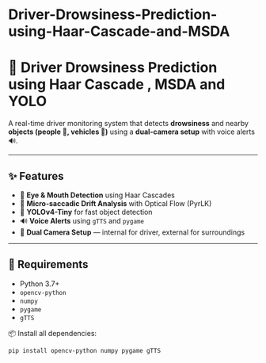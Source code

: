 # Driver-Drowsiness-Prediction-using-Haar-Cascade-and-MSDA
# 🚗 Driver Drowsiness Prediction using Haar Cascade , MSDA and YOLO

A real-time driver monitoring system that detects **drowsiness** and nearby **objects (people 🚶, vehicles 🚗)** using a **dual-camera setup** with voice alerts 🔊.

---

## ✨ Features

- 👀 **Eye & Mouth Detection** using Haar Cascades
- 🧠 **Micro-saccadic Drift Analysis** with Optical Flow (PyrLK)
- 🎯 **YOLOv4-Tiny** for fast object detection
- 🔊 **Voice Alerts** using `gTTS` and `pygame`
- 🎥 **Dual Camera Setup** — internal for driver, external for surroundings

---

## 🧰 Requirements

- Python 3.7+
- `opencv-python`
- `numpy`
- `pygame`
- `gTTS`

📦 Install all dependencies:

```bash
pip install opencv-python numpy pygame gTTS

